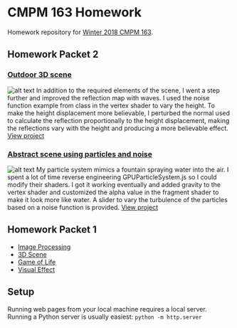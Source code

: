 # CMPM 163 Homework
Homework repository for [Winter 2018 CMPM 163](https://creativecoding.soe.ucsc.edu/courses/cmpm163/).

## Homework Packet 2
### [Outdoor 3D scene](https://cyreb7.github.io/cmpm-163-homework/hw2/OutdoorScene.html)
![alt text](https://cyreb7.github.io/cmpm-163-homework/hw2/textures/OutdoorScene.jpg "Outdoor scene")
In addition to the required elements of the scene, I went a step further and improved the reflection map with waves. I used the noise function example from class in the vertex shader to vary the height. To make the height displacement more believable, I perturbed the normal used to calculate the reflection proportionally to the height displacement, making the reflections vary with the height and producing a more believable effect.
[View project](https://cyreb7.github.io/cmpm-163-homework/hw2/OutdoorScene.html)

### [Abstract scene using particles and noise](https://cyreb7.github.io/cmpm-163-homework/hw2/ParticlesAndNoise.html)
![alt text](https://cyreb7.github.io/cmpm-163-homework/hw2/textures/ParticlesAndNoise.jpg "Particle system")
My particle system mimics a fountain spraying water into the air. I spent a lot of time reverse engineering GPUParticleSystem.js so I could modify their shaders. I got it working eventually and added gravity to the vertex shader and customized the alpha value in the fragment shader to make it look more like water. A slider to vary the turbulence of the particles based on a noise function is provided.
[View project](https://cyreb7.github.io/cmpm-163-homework/hw2/ParticlesAndNoise.html)

## Homework Packet 1
* [Image Processing](https://cyreb7.github.io/cmpm-163-homework/hw1/imageProcessing.html)
* [3D Scene](https://cyreb7.github.io/cmpm-163-homework/hw1/3dscene.html)
* [Game of Life](https://cyreb7.github.io/cmpm-163-homework/hw1/gameOfLife.html)
* [Visual Effect](https://cyreb7.github.io/cmpm-163-homework/hw1/Homework1D.pdf)

## Setup
Running web pages from your local machine requires a local server. Running a Python server is usually easiest:
```python -m http.server```
